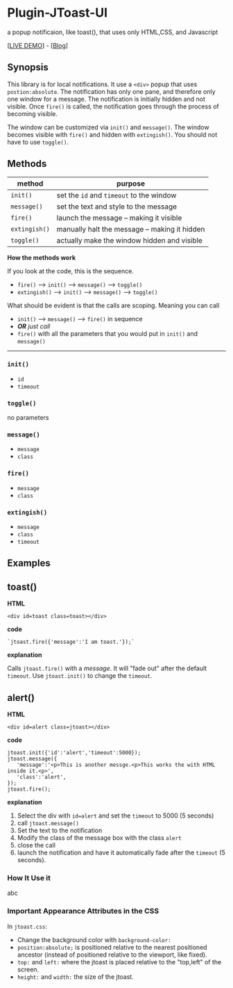 # Plugin-JToast-UI
a popup notificaion, like toast(), that uses only HTML,CSS, and Javascript

[[LIVE DEMO]()] - [[Blog]()]

## Synopsis ##

This library is for local notifications. It use a `<div>` popup that uses `postion:absolute`. The notification has only one pane, and therefore only one window for a message. The notification is initially hidden and not visible. Once `fire()` is called, the notification goes through the process of becoming visible. 

The window can be customized via `init()` and `message()`. The window becomes visible with `fire()` and hidden with `extingish()`. You should not have to use `toggle()`.

## Methods ##

method        |  purpose
--------------|-----------
`init()`      | set the `id` and `timeout` to the window 
`message()`   | set the text and style to the message
`fire()`      | launch the message &ndash; making it visible
`extingish()` | manually halt the message &ndash; making it hidden
`toggle()`    | actually make the window hidden and visible

**How the methods work**

If you look at the code, this is the sequence.

- `fire()` &mdash;> `init()` &mdash;> `message()` &mdash;> `toggle()`
- `extingish()` &mdash;> `init()` &mdash;> `message()` &mdash;> `toggle()`

What should be evident is that the calls are scoping. Meaning you can call

- `init()` &mdash;> `message()` &mdash;> `fire()` in sequence
- **_OR_** *just call*
- `fire()` with all the parameters that you would put in `init()` and `message()`

----
### `init()` ###
- `id`
- `timeout` 

### `toggle()` ###
no parameters

### `message()` ###
- `message`
- `class`

### `fire()` ###
- `message`
- `class`

### `extingish()` ###
- `message`
- `class`
- `timeout` 



## Examples ##

## <a name=toast>toast()</a> ##

**HTML**

    <div id=toast class=toast></div>

**code**

    `jtoast.fire({'message':'I am toast.'});`

**explanation**

Calls `jtoast.fire()` with a *message*. It will "fade out" after the default `timeout`. Use `jtoast.init()` to change the `timeout`.

## <a name=alert>alert()</a> ##

**HTML**

    <div id=alert class=jtoast></div>

**code**

    jtoast.init({'id':'alert','timeout':5000});
    jtoast.message({
       'message':'<p>This is another messge.<p>This works the with HTML inside it.<p>',
       'class':'alert',
    });
    jtoast.fire();

**explanation**

1. Select the div with `id=alert` and set the `timeout` to 5000 (5 seconds)
2. call `jtoast.message()`
3. Set the text to the notification
4. Modify the class of the message box with the class `alert`
5. close the call
6. launch the notification and have it automatically fade after the `timeout` (5 seconds).

### How It Use it ###

abc

### Important Appearance Attributes in the CSS ##

In `jtoast.css`:

- Change the background color with `background-color:`
- `position:absolute;` is positioned relative to the nearest positioned ancestor (instead of positioned relative to the viewport, like fixed).
- `top:` and `left:` where the jtoast is placed relative to the "top,left" of the screen.
- `height:` and `width:` the size of the jtoast.
